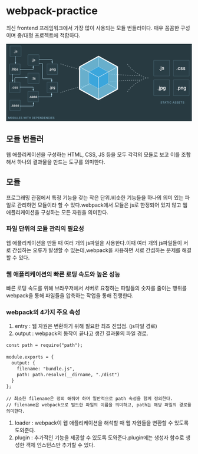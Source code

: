 # webpack-practice

최신 frontend 프레임워크에서 가장 많이 사용되는 모듈 번들러이다. 매우 꼼꼼한 구성이며 중/대형 프로젝트에 적합하다.

![webpack](./documents/webpack.png)

## 모듈 번들러

웹 애플리케이션을 구성하는 HTML, CSS, JS 등을 모두 각각의 모듈로 보고 이를 조합해서 하나의 결과물을 만드는 도구를 의미한다.

## 모듈

프로그래밍 관점에서 특정 기능을 갖는 작은 단위.비슷한 기능들을 하나의 의미 있는 파일로 관리하면 모듈이라 할 수 있다.webpack에서 모듈은 js로 한정되어 있지 않고 웹 애플리케이션을 구성하는 모든 자원을 의미한다.

### 파일 단위의 모듈 관리의 필요성

웹 애플리케이션을 만들 때 여러 개의 js파일을 사용한다.이때 여러 개의 js파일들이 서로 간섭하는 오류가 발생할 수 있는데,webpack을 사용하면 서로 간섭하는 문제를 해결 할 수 있다.

### 웹 애플리케이션의 빠른 로딩 속도와 높은 성능

빠른 로딩 속도를 위해 브라우저에서 서버로 요청하는 파일들의 숫자를 줄이는 행위를webpack을 통해 파일들을 압축하는 작업을 통해 진행한다.

### webpack의 4가지 주요 속성

1. entry : 웹 자원은 변환하기 위해 필요한 최초 진입점. (js파일 경로)
2. output : webpack의 동작이 끝나고 생긴 결과물의 파일 경로.

```
const path = require("path");

module.exports = {
  output: {
    filename: "bundle.js",
    path: path.resolve(__dirname, "./dist")
  }
};

// 최소한 filename은 정의 해줘야 하며 일반적으로 path 속성을 함께 정의한다.
// filename은 webpack으로 빌드한 파일의 이름을 의미하고, path는 해당 파일의 경로를 의미한다.
```

1. loader : webpack이 웹 애플리케이션을 해석할 때 웹 자원들을 변환할 수 있도록 도와준다.
2. plugin : 추가적인 기능을 제공할 수 있도록 도와준다.plugin에는 생성자 함수로 생성한 객체 인스턴스만 추가할 수 있다.
